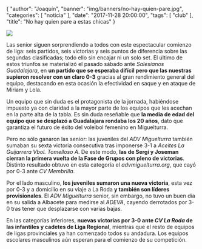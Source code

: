 {
  "author": "Joaquín",
  "banner": "img/banners/no-hay-quien-pare.jpg",
  "categories": [
    "noticia"
  ],
  "date": "2017-11-28 20:00:00",
  "tags": [
    "club"
  ],
  "title": "No hay quien pare a estas chicas"
}

![](../../../../../img/banners/no-hay-quien-pare.jpg)

Las senior siguen sorprendiendo a todos con este espectacular comienzo
de liga: seis partidos, seis victorias y seis puntos de diferencia
sobre las segundas clasificadas; todo ello sin encajar ni un solo
set. El último de estos triunfos se materializó el pasado sábado ante
_Salesianos Guadalajara_, en **un partido que se esperaba difícil pero
que las nuestras supieron resolver con un claro 0-3** gracias al gran
rendimiento general del equipo, destacando en esta ocasión la
efectividad en saque y en ataque de Miriam y Lola.

Un equipo que sin duda es el protagonista de la jornada, habiéndose
impuesto ya con claridad a la mayor parte de los equipos que les
acechan en la parte alta de la tabla. Es sin duda reseñable que **la
media de edad del equipo que se desplazó a Guadalajara rondaba los 20
años**, dato que garantiza el futuro de éxito del voleibol femenino en
Miguelturra.

Pero no sólo ganaron las senior: las juveniles del _ADV Miguelturra_
también sumaban su sexta victoria consecutiva tras imponerse 3-1 a
_Aceites La Guijarrera Vbol. Tomelloso A_. De este modo, **las de Sergi
y Joseman cierran la primera vuelta de la Fase de Grupos con pleno de
victorias**. Distinto resultado obtuvo en esta categoría el
_advmiguelturra.org_, que cayó por 0-3 ante _CV Membrilla_.

Por el lado masculino, **los juveniles sumaron una nueva victoria**,
esta vez por 0-3 y a domicilio en su viaje a La Roda **y también son
líderes provisionales**. El _ADV Miguelturra_ senior, sin embargo, no
tuvo un buen día en su salida a Albacete para medirse al _ADEVA_,
cayendo derrotados por 3-0 tras tener que desplazarse con varias
bajas.

En las categorías inferiores, **nuevas victorias por 3-0 ante _CV La
Roda_ de las infantiles y cadetes de Liga Regional**, mientras que el
resto de equipos de ligas provinciales ya han comenzado todos su
andadura. Los equipos escolares masculinos aún esperan para el
comienzo de su competición.
